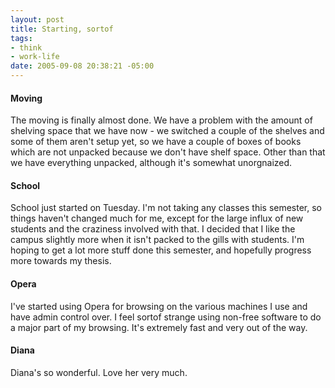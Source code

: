 ```yaml
--- 
layout: post
title: Starting, sortof
tags: 
- think
- work-life
date: 2005-09-08 20:38:21 -05:00
---
```

<h4>Moving</h4>
The moving is finally almost done.  We have a problem with the amount of shelving space that we have now - we switched a couple of the shelves and some of them aren't setup yet, so we have a couple of boxes of books which are not unpacked because we don't have shelf space.  Other than that we have everything unpacked, although it's somewhat unorgnaized.
<h4>School</h4>
School just started on Tuesday.  I'm not taking any classes this semester, so things haven't changed much for me, except for the large influx of new students and the craziness involved with that.  I decided that I like the campus slightly more when it isn't packed to the gills with students.  I'm hoping to get a lot more stuff done this semester, and hopefully progress more towards my thesis.
<h4>Opera</h4>
I've started using Opera for browsing on the various machines I use and have admin control over.  I feel sortof strange using non-free software to do a major part of my browsing.  It's extremely fast and very out of the way.
<h4>Diana</h4>
Diana's so wonderful.  Love her very much.
